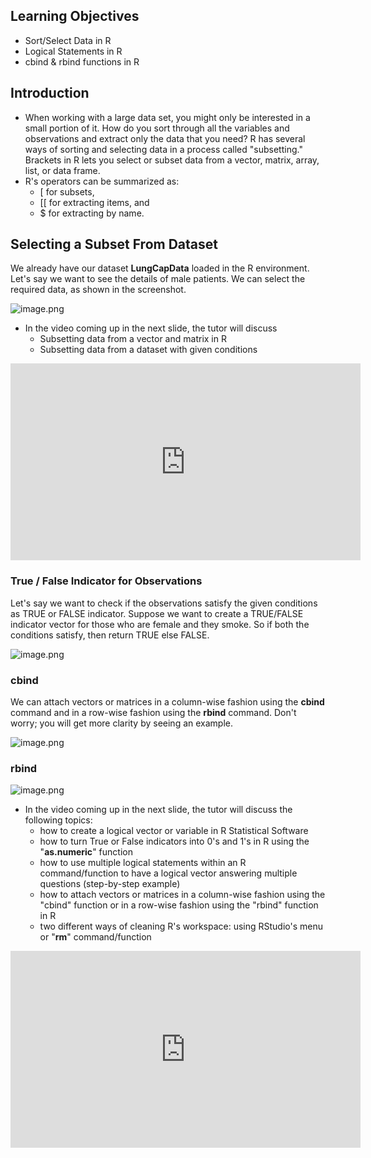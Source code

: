 ## Learning Objectives

* Sort/Select Data in R
* Logical Statements in R
* cbind & rbind functions in R



## Introduction

* When working with a large data set, you might only be interested in a small portion of it. How do you sort through all the variables and observations and extract only the data that you need? R has several ways of sorting and selecting data in a process called "subsetting." Brackets in R lets you select or subset data from a vector, matrix, array, list, or data frame.
* R's operators can be summarized as:
  * [ for subsets,
  * [[ for extracting items, and
  * $ for extracting by name.





## Selecting a Subset From Dataset

We already have our dataset **LungCapData** loaded in the R environment. Let's say we want to see the details of male patients. We can select the required data, as shown in the screenshot.






![image.png](https://dphi-live.s3.amazonaws.com/media_uploads/image_c0ac7b027bb041f0896f3b747d0b226b.png)





* In the video coming up in the next slide, the tutor will discuss
  * Subsetting data from a vector and matrix in R
  * Subsetting data from a dataset with given conditions












<iframe width="560" height="315" src="https://www.youtube.com/embed/jGf7WNh-LX8" title="YouTube video player" frameborder="0" allow="accelerometer; autoplay; clipboard-write; encrypted-media; gyroscope; picture-in-picture" allowfullscreen></iframe>









### True / False Indicator for Observations

Let's say we want to check if the observations satisfy the given conditions as TRUE or FALSE indicator. Suppose we want to create a TRUE/FALSE indicator vector for those who are female and they smoke. So if both the conditions satisfy, then return TRUE else FALSE.





![image.png](https://dphi-live.s3.amazonaws.com/media_uploads/image_f7585a87f68f46f1a57486a0fc5d7818.png)




### cbind

We can attach vectors or matrices in a column-wise fashion using the **cbind** command and in a row-wise fashion using the **rbind** command. Don't worry; you will get more clarity by seeing an example.






![image.png](https://dphi-live.s3.amazonaws.com/media_uploads/image_f48046d78c1343b0916acfc0f65d3520.png)





### rbind







![image.png](https://dphi-live.s3.amazonaws.com/media_uploads/image_244cea02f9274138a7f44ce06a7b6786.png)






* In the video coming up in the next slide, the tutor will discuss the following topics:
  * how to create a logical vector or variable in R Statistical Software
  * how to turn True or False indicators into 0's and 1's in R using the "**as.numeric**" function
  * how to use multiple logical statements within an R command/function to have a logical vector answering multiple questions (step-by-step example)
  * how to attach vectors or matrices in a column-wise fashion using the "cbind" function or in a row-wise fashion using the "rbind" function in R
  * two different ways of cleaning R's workspace: using RStudio's menu or "**rm**" command/function





<iframe width="560" height="315" src="https://www.youtube.com/embed/NFaK1Qn4u3A" title="YouTube video player" frameborder="0" allow="accelerometer; autoplay; clipboard-write; encrypted-media; gyroscope; picture-in-picture" allowfullscreen></iframe>
